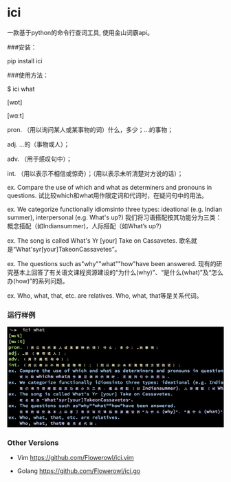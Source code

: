 # ici

一款基于python的命令行查词工具, 使用金山词霸api。

###安装：

pip install ici

###使用方法：

$ ici what

[wɒt]

[wɑ:t]

pron. （用以询问某人或某事物的词）什么，多少；…的事物；

adj. …的（事物或人）；

adv. （用于感叹句中）；

int. （用以表示不相信或惊奇）；（用以表示未听清楚对方说的话）；

ex. Compare the use of which and what as determiners and pronouns in questions.
    试比较which和what用作限定词和代词时，在疑问句中的用法。

ex. We categorize functionally idiomsinto three types: ideational (e.g. Indian summer), interpersonal (e.g. What's up?)
    我们将习语搭配按其功能分为三类：概念搭配（如Indiansummer)，人际搭配（如What’s up?）

ex. The song is called What's Yr [your] Take on Cassavetes.
    歌名就是“What'syr[your]TakeonCassavetes”。

ex. The questions such as"why""what""how"have been answered.
    现有的研究基本上回答了有关语文课程资源建设的“为什么(why)”、“是什么(what)”及“怎么办(how)”的系列问题。

ex. Who, what, that, etc. are relatives.
    Who, what, that等是关系代词。

### 运行样例

![ici](ici.png)

### Other Versions

* Vim <https://github.com/Flowerowl/ici.vim>

* Golang <https://github.com/Flowerowl/ici.go>
